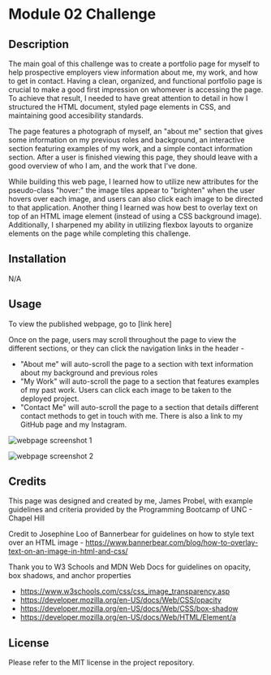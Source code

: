 # Module 02 Challenge

## Description

The main goal of this challenge was to create a portfolio page for myself to help prospective employers view information about me, my work, and how to get in contact. Having a clean, organized, and functional portfolio page is crucial to make a good first impression on whomever is accessing the page. To achieve that result, I needed to have great attention to detail in how I structured the HTML document, styled page elements in CSS, and maintaining good accesibility standards.

The page features a photograph of myself, an "about me" section that gives some information on my previous roles and background, an interactive section featuring examples of my work, and a simple contact information section. After a user is finished viewing this page, they should leave with a good overview of who I am, and the work that I've done.

While building this web page, I learned how to utilize new attributes for the pseudo-class "hover:" the image tiles appear to "brighten" when the user hovers over each image, and users can also click each image to be directed to that application. Another thing I learned was how best to overlay text on top of an HTML image element (instead of using a CSS background image). Additionally, I sharpened my ability in utilizing flexbox layouts to organize elements on the page while completing this challenge.

## Installation

N/A

## Usage

To view the published webpage, go to [link here]

Once on the page, users may scroll throughout the page to view the different sections, or they can click the navigation links in the header - 
* "About me" will auto-scroll the page to a section with text information about my background and previous roles
* "My Work" will auto-scroll the page to a section that features examples of my past work. Users can click each image to be taken to the deployed project.
* "Contact Me" will auto-scroll the page to a section that details different contact methods to get in touch with me. There is also a link to my GitHub page and my Instagram.

![webpage screenshot 1](./assets/images/screenshot1-jpg)

![webpage screenshot 2](./assets/images/screenshot2-jpg)
   

## Credits

This page was designed and created by me, James Probel, with example guidelines and criteria provided by the Programming Bootcamp of UNC - Chapel Hill 

Credit to Josephine Loo of Bannerbear for guidelines on how to style text over an HTML image - https://www.bannerbear.com/blog/how-to-overlay-text-on-an-image-in-html-and-css/

Thank you to W3 Schools and MDN Web Docs for guidelines on opacity, box shadows, and anchor properties
* https://www.w3schools.com/css/css_image_transparency.asp
* https://developer.mozilla.org/en-US/docs/Web/CSS/opacity
* https://developer.mozilla.org/en-US/docs/Web/CSS/box-shadow
* https://developer.mozilla.org/en-US/docs/Web/HTML/Element/a


## License

Please refer to the MIT license in the project repository.
